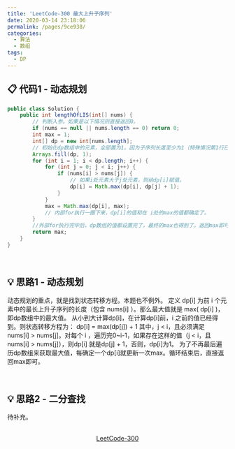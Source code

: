 ```yaml
---
title: 'LeetCode-300 最大上升子序列'
date: 2020-03-14 23:18:06
permalink: /pages/9ce938/
categories:
  - 算法
  - 数组
tags:
  - DP
---
```

## 📋 代码1 - 动态规划
```java
public class Solution {
    public int lengthOfLIS(int[] nums) {
		// 判断入参。如果是以下情况则直接返回0。
		if (nums == null || nums.length == 0) return 0;
		int max = 1;
		int[] dp = new int[nums.length];
		// 初始化dp数组中的元素，全部置为1。因为子序列长度至少为1（特殊情况第1行已经判断过）
		Arrays.fill(dp, 1);
		for (int i = 1; i < dp.length; i++) {
			for (int j = 0; j < i; j++) {
				if (nums[i] > nums[j]) {
					// 如果i处元素大于j处元素，则给dp[i]赋值。
					dp[i] = Math.max(dp[i], dp[j] + 1);
				}
			}
			max = Math.max(dp[i], max);
			// 内部for执行一圈下来，dp[i]的值和在 i处的max的值都确定了。
		}
		//外部for执行完毕后，dp数组的值都设置完了，最终的max也得到了。返回max即可。
		return max;
	}
}
```
<br/>

## 💡 思路1 - 动态规划
动态规划的重点，就是找到状态转移方程。本题也不例外。
定义 dp[i] 为前 i 个元素中的最长上升子序列的长度（包含 nums[i] ）。那么最大值就是
max( dp[i] )，即dp数组中的最大值。
从小到大计算dp[i]，在计算dp[i]前，i 之前的值已经得到。则状态转移方程为：
dp[i] = max(dp[j]) + 1
其中，j < i，且必须满足 nums[i] > nums[j]。对每个 i ，遍历完0~i-1，如果存在这样的值（j < i，且 nums[i] > nums[j]），则dp[i] 就是dp[j] + 1，否则，dp[i]为1。
为了不再最后遍历dp数组来获取最大值，每确定一个dp[i]就更新一次max。循环结束后，直接返回max即可。

<br/>

## 💡 思路2 - 二分查找
待补充。

<br/>

<center><a href="https://leetcode-cn.com/problems/longest-increasing-subsequence/" class="LinkCard" target="_blank">LeetCode-300</a></center>
<br/>